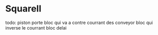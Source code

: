 # Squarell

todo:
piston
porte
bloc qui va a contre courrant des conveyor
bloc qui inverse le courrant
bloc delai
